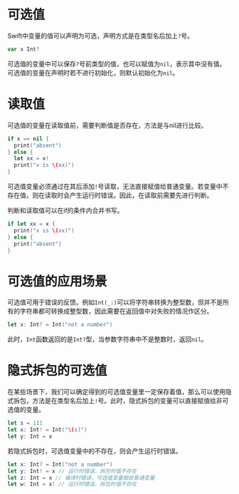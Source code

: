 <!--
+++
date = "2016-05-11T18:16:40+08:00"
draft = false
title = "Swift从入坑到弃坑_可选值"
slug = "swift_tutorial_optional"
weight = 3
categories = "swift_tutorial"

+++
-->

# 可选值

Swift中变量的值可以声明为可选，声明方式是在类型名后加上`?`号。

```swift
var x Int?
```

可选值的变量中可以保存`?`号前类型的值，也可以赋值为`nil`，表示其中没有值。可选值的变量在声明时若不进行初始化，则默认初始化为`nil`。

# 读取值

可选值的变量在读取值前，需要判断值是否存在，方法是与nil进行比较。

```swift
if x == nil {
  print("absent")
} else {
  let xx = x!
  print("x is \(xx)")
}
```

可选值变量必须通过在其后添加`!`号读取，无法直接赋值给普通变量。若变量中不存在值，则在读取时会产生运行时错误。因此，在读取前需要先进行判断。

判断和读取值可以在if的条件内合并书写。

```swift
if let xx = x {
  print("x is \(xx)")
} else {
  print("absent")
}
```

# 可选值的应用场景

可选值可用于错误的反馈。例如`Int(_:)`可以将字符串转换为整型数，但并不是所有的字符串都可转换成整型数，因此需要在返回值中对失败的情况作区分。

```swift
let x: Int? = Int("not a number")
```

此时，`Int`函数返回的是`Int?`型，当参数字符串中不是整数时，返回`nil`。

# 隐式拆包的可选值

在某些场景下，我们可以确定得到的可选值变量里一定保存着值，那么可以使用隐式拆包，方法是在类型名后加上`!`号。此时，隐式拆包的变量可以直接赋值给非可选值的变量。

```swift
let s = 111
let x: Int! = Int("\(s)")
let y: Int = x
```

若隐式拆包时，可选值变量中的不存在，则会产生运行时错误。

```swift
let x: Int? = Int("not a number")
let y: Int! = x // 运行时错误，拆包时值不存在
let z: Int = x // 编译时错误，可选值变量赋给普通变量
let w: Int = x! // 运行时错误，拆包时值不存在
```

